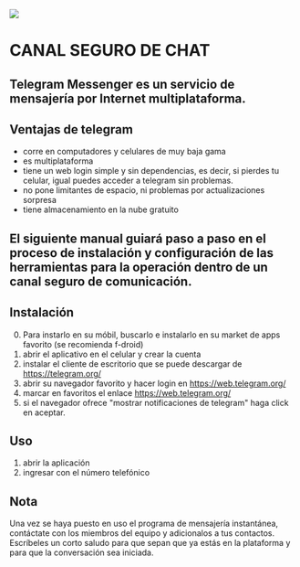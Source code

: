 ![](https://upload.wikimedia.org/wikipedia/commons/thumb/d/dd/Telegram_alternative_logo.svg/480px-Telegram_alternative_logo.svg.png)


# **CANAL SEGURO DE CHAT**

## Telegram Messenger es un servicio de mensajería por Internet multiplataforma.

## Ventajas de telegram
- corre en computadores y celulares de muy baja gama
- es multiplataforma
- tiene un web login simple y sin dependencias, es decir, si pierdes tu celular, igual puedes acceder a telegram sin problemas.
- no pone limitantes de espacio, ni problemas por actualizaciones sorpresa
- tiene almacenamiento en la nube gratuito

## El siguiente manual guiará paso a paso en el proceso de instalación y configuración de las herramientas para la operación dentro de un canal seguro de comunicación.

## Instalación
0. Para instarlo en su móbil, buscarlo e instalarlo en su market de apps favorito (se recomienda f-droid)
1. abrir el aplicativo en el celular y crear la cuenta
2. instalar el cliente de escritorio que se puede descargar de https://telegram.org/
3. abrir su navegador favorito y hacer login en https://web.telegram.org/
4. marcar en favoritos el enlace https://web.telegram.org/
5. si el navegador ofrece "mostrar notificaciones de telegram" haga click en aceptar.

## Uso
1. abrir la aplicación
2. ingresar con el número telefónico

## Nota

Una vez se haya puesto en uso el programa de mensajería instantánea, contáctate con los miembros del equipo y adicionalos a tus contactos. Escríbeles un corto saludo para que sepan que ya estás en la plataforma y para que la conversación sea iniciada.
